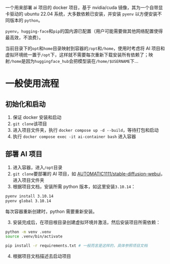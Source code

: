 一个用来部署 ai 项目的 docker 项目，基于 nvidia/cuda 镜像，其为一个自带显卡驱动的 ubuntu 22.04 系统，大多数依赖已安装，并安装 `pyenv` 以方便安装不同版本的 `python`。

`pyenv`，`hugging-face`和`pip`的国内源已配置（用户可能需要做其他网络配置使得最高效，不浪费）。

当前目录下的`opt`和`home`目录映射到容器的`/opt`和`/home`，使用时考虑将 AI 项目和虚拟环境统一置于`/opt`下，这样就不需要每次重新下载安装所有依赖了；映射`/home`是因为`huggingface_hub`会把模型装在`/home/$USERNAME`下...

# 一般使用流程

## 初始化和启动

1. 保证 docker 安装和启动
2. `git clone`该项目
3. 进入项目文件夹，执行 `docker compose up -d --build`，等待打包和启动
4. 执行 `docker compose exec -it ai-container bash`  进入容器

## 部署 AI 项目

1. 进入容器，进入`/opt`目录
2. `git clone`要部署的 AI 项目，如 [AUTOMATIC1111/stable-diffusion-webui](https://github.com/AUTOMATIC1111/stable-diffusion-webui)，进入项目文件夹
3. 根据项目文档，安装所需 python 版本，如这里安装`3.10.14`：

```sh
pyenv install 3.10.14
pyenv global 3.10.14
```

每次容器重新创建时，python 需要重新安装。

3. 安装完成后，在项目根目录创建虚拟环境并激活，然后安装项目所需依赖：

```sh
python -m venv .venv
source .venv/bin/activate

pip install -r requirements.txt # 一般而言是这样的，具体参照项目文档
```

4. 根据项目文档描述去启动项目